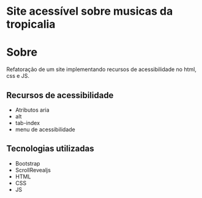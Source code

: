 # Site acessível sobre musicas da tropicalia
# Sobre
Refatoração de um site implementando recursos de acessibilidade no html, css e JS.
## Recursos de acessibilidade
- Atributos aria
- alt
- tab-index
- menu de acessibilidade
## Tecnologias utilizadas
- Bootstrap
- ScrollRevealjs
- HTML
- CSS
- JS
